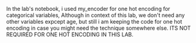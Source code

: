 In the lab's notebook, i used my_encoder for one hot encoding for categorical variables, Although in context of this lab, we don't need any other variables expcept age, but still
i am keeping the code for one hot encoding in case you might need the technique somewhere else. ITS NOT REQUIRED FOR ONE HOT ENCODING IN THIS LAB.
